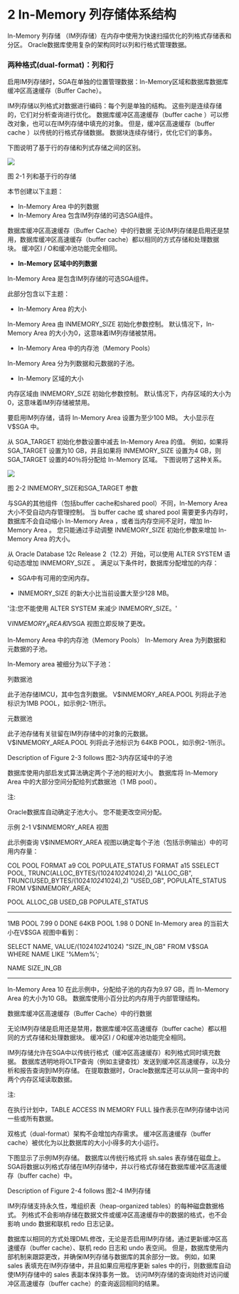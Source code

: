# 2 In-Memory 列存储体系结构
In-Memory 列存储 （IM列存储）在内存中使用为快速扫描优化的列格式存储表和分区。 Oracle数据库使用复杂的架构同时以列和行格式管理数据。

### 两种格式(dual-format)：列和行

启用IM列存储时，SGA在单独的位置管理数据：In-Memory区域和数据库数据库缓冲区高速缓存（Buffer Cache）。

IM列存储以列格式对数据进行编码：每个列是单独的结构。 这些列是连续存储的，它们对分析查询进行优化。 数据库缓冲区高速缓存（buffer cache ）可以修改对象，也可以在IM列存储中填充的对象。 但是，缓冲区高速缓存（buffer cache ）以传统的行格式存储数据。 数据块连续存储行，优化它们的事务。

下图说明了基于行的存储和列式存储之间的区别。

![](http://mmbiz.qpic.cn/mmbiz_png/6F1WRDupvKs0vwRBm8SRbGEkJLyCr9978JKo74haAfsLpEEFPHvn9YNuicPtIjdicUxeyF7uDqbwtlEzZ64dzfDQ/640?wx_fmt=png&tp=webp&wxfrom=5&wx_lazy=1&wx_co=1)

图 2-1 列和基于行的存储

本节创建以下主题：

* In-Memory  Area 中的列数据
* In-Memory  Area 包含IM列存储的可选SGA组件。

数据库缓冲区高速缓存（Buffer Cache）中的行数据
无论IM列存储是启用还是禁用，数据库缓冲区高速缓存（buffer cache）都以相同的方式存储和处理数据块。 缓冲区I / O和缓冲池功能完全相同。

* **In-Memory 区域中的列数据**

In-Memory  Area 是包含IM列存储的可选SGA组件。

此部分包含以下主题：

* In-Memory  Area 的大小

In-Memory  Area 由 INMEMORY_SIZE 初始化参数控制。 默认情况下，In-Memory  Area 的大小为0，这意味着IM列存储被禁用。

* In-Memory  Area 中的内存池（Memory Pools）

In-Memory  Area 分为列数据和元数据的子池。


* In-Memory 区域的大小

内存区域由 INMEMORY_SIZE 初始化参数控制。 默认情况下，内存区域的大小为0，这意味着IM列存储被禁用。

要启用IM列存储，请将 In-Memory Area 设置为至少100 MB。 大小显示在 V$SGA 中。

从 SGA_TARGET 初始化参数设置中减去 In-Memory Area 的值。 例如，如果将 SGA_TARGET 设置为10 GB，并且如果将 INMEMORY_SIZE 设置为4 GB，则 SGA_TARGET 设置的40％将分配给 In-Memory 区域。 下图说明了这种关系。

![](http://mmbiz.qpic.cn/mmbiz_png/6F1WRDupvKs0vwRBm8SRbGEkJLyCr9975IMicocCoqJpic4dkjRj0ds14bxnia7uZgicHmGibCvLYibq7Cd6hlKQls0A/640?wx_fmt=png&tp=webp&wxfrom=5&wx_lazy=1&wx_co=1)

图 2-2 INMEMORY_SIZE和SGA_TARGET 参数

与SGA的其他组件（包括buffer cache和shared pool）不同，In-Memory Area 大小不受自动内存管理控制。 当 buffer cache 或 shared pool 需要更多内存时，数据库不会自动缩小 In-Memory Area ，或者当内存空间不足时，增加 In-Memory Area 。 您只能通过手动调整 INMEMORY_SIZE 初始化参数来增加 In-Memory Area 的大小。

从 Oracle Database 12c Release 2（12.2）开始，可以使用 ALTER SYSTEM 语句动态增加 INMEMORY_SIZE 。 满足以下条件时，数据库分配增加的内存：

* SGA中有可用的空闲内存。

* INMEMORY_SIZE 的新大小比当前设置大至少128 MB。

'注:您不能使用 ALTER SYSTEM 来减少 INMEMORY_SIZE。'

V$INMEMORY_AREA 和 V$SGA 视图立即反映了更改。


In-Memory Area 中的内存池（Memory Pools）
In-Memory Area 为列数据和元数据的子池。

In-Memory area 被细分为以下子池：

列数据池

此子池存储IMCU，其中包含列数据。 V$INMEMORY_AREA.POOL 列将此子池标识为1MB POOL，如示例2-1所示。

元数据池

此子池存储有关驻留在IM列存储中的对象的元数据。 V$INMEMORY_AREA.POOL 列将此子池标识为 64KB POOL，如示例2-1所示。

Description of Figure 2-3 follows
图2-3内存区域中的子池

数据库使用内部启发式算法确定两个子池的相对大小。 数据库将 In-Memory Area 中的大部分空间分配给列式数据池（1 MB pool）。


注:

Oracle数据库自动确定子池大小。 您不能更改空间分配。

示例 2-1 V$INMEMORY_AREA 视图

此示例查询 V$INMEMORY_AREA 视图以确定每个子池（包括示例输出）中的可用内存量：

COL POOL FORMAT a9
COL POPULATE_STATUS FORMAT a15
SSELECT POOL, TRUNC(ALLOC_BYTES/(1024*1024*1024),2) "ALLOC_GB",
        TRUNC(USED_BYTES/(1024*1024*1024),2) "USED_GB",
        POPULATE_STATUS
FROM    V$INMEMORY_AREA;

POOL      ALLOC_GB   USED_GB    POPULATE_STATUS
--------- ---------- ---------- ---------------
1MB POOL  7.99       0          DONE
64KB POOL 1.98       0          DONE
In-Memory area 的当前大小在V$SGA 视图中看到：

SELECT NAME, VALUE/(1024*1024*1024) "SIZE_IN_GB"
FROM   V$SGA 
WHERE  NAME LIKE '%Mem%';

NAME                 SIZE_IN_GB
-------------------- ----------
In-Memory Area       10
在此示例中，分配给子池的内存为9.97 GB，而 In-Memory Area 的大小为10 GB。 数据库使用小百分比的内存用于内部管理结构。

数据库缓冲区高速缓存（Buffer Cache）中的行数据

无论IM列存储是启用还是禁用，数据库缓冲区高速缓存（buffer cache）都以相同的方式存储和处理数据块。 缓冲区I / O和缓冲池功能完全相同。

IM列存储允许在SGA中以传统行格式（缓冲区高速缓存）和列格式同时填充数据。 数据库透明地将OLTP查询（例如主键查找）发送到缓冲区高速缓存，以及分析和报告查询到IM列存储。 在提取数据时，Oracle数据库还可以从同一查询中的两个内存区域读取数据。

注:

在执行计划中，TABLE ACCESS IN MEMORY FULL 操作表示在IM列存储中访问一些或所有数据。

双格式（dual-format）架构不会增加内存需求。 缓冲区高速缓存（buffer cache）被优化为以比数据库的大小小得多的大小运行。

下图显示了示例IM列存储。 数据库以传统行格式将 sh.sales 表存储在磁盘上。 SGA将数据以列格式存储在IM列存储中，并以行格式存储在数据库缓冲区高速缓存（buffer cache）中。

Description of Figure 2-4 follows
图2-4 IM列存储

IM列存储支持永久性，堆组织表（heap-organized tables）的每种磁盘数据格式。 列格式不会影响存储在数据文件或缓冲区高速缓存中的数据的格式，也不会影响 undo 数据和联机 redo 日志记录。

数据库以相同的方式处理DML修改，无论是否启用IM列存储，通过更新缓冲区高速缓存（buffer cache）、联机 redo 日志和 undo 表空间。 但是，数据库使用内部机制来跟踪更改，并确保IM列存储与数据库的其余部分一致。 例如，如果 sales 表填充在IM列存储中，并且如果应用程序更新 sales 中的行，则数据库自动使IM列存储中的 sales 表副本保持事务一致。 访问IM列存储的查询始终对访问缓冲区高速缓存（buffer cache）的查询返回相同的结果。